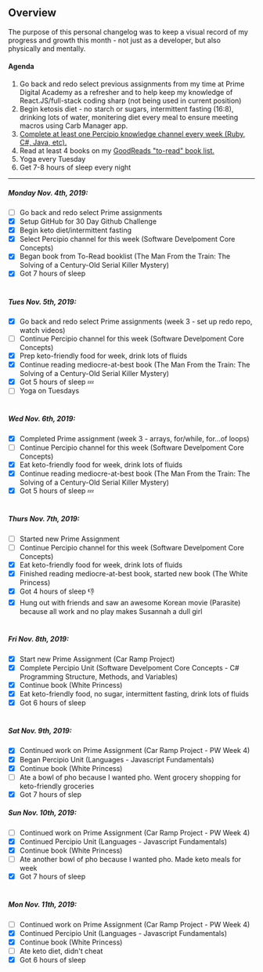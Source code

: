 ## Overview ##
The purpose of this personal changelog was to keep a visual record of my progress and growth this month - not just as a developer, but also physically and mentally.  


#### Agenda ####
1. Go back and redo select previous assignments from my time at Prime Digital Academy as a refresher and to help keep my knowledge of React.JS/full-stack coding sharp (not being used in current position)
2. Begin ketosis diet - no starch or sugars, intermittent fasting (16:8), drinking lots of water, monitering diet every meal to ensure meeting macros using Carb Manager app. 
3. [Complete at least one Percipio knowledge channel every week (Ruby, C#, Java, etc).](https://chrobinson.percipio.com/playlist) 
4. Read at least 4 books on my [GoodReads "to-read" book list.](https://www.goodreads.com/review/list/6254630-susannah?shelf=to-read) 
5. Yoga every Tuesday
6. Get 7-8 hours of sleep every night

***

##### Monday Nov. 4th, 2019:
- [ ] Go back and redo select Prime assignments
- [x] Setup GitHub for 30 Day Github Challenge
- [x] Begin keto diet/intermittent fasting
- [x] Select Percipio channel for this week (Software Develpoment Core Concepts)
- [x] Began book from To-Read booklist (The Man From the Train: The Solving of a Century-Old Serial Killer Mystery)
- [x] Got 7 hours of sleep

#

##### Tues Nov. 5th, 2019:
- [X] Go back and redo select Prime assignments (week 3 - set up redo repo, watch videos)
- [ ] Continue Percipio channel for this week (Software Develpoment Core Concepts)
- [x] Prep keto-friendly food for week, drink lots of fluids
- [x] Continue reading mediocre-at-best book (The Man From the Train: The Solving of a Century-Old Serial Killer Mystery)
- [x] Got 5 hours of sleep :zzz:
- [ ] Yoga on Tuesdays

#

##### Wed Nov. 6th, 2019:
- [X] Completed Prime assignment (week 3 - arrays, for/while, for...of loops)
- [ ] Continue Percipio channel for this week (Software Develpoment Core Concepts)
- [x] Eat keto-friendly food for week, drink lots of fluids
- [x] Continue reading mediocre-at-best book (The Man From the Train: The Solving of a Century-Old Serial Killer Mystery)
- [x] Got 5 hours of sleep :zzz: 

#

##### Thurs Nov. 7th, 2019:
- [ ] Started new Prime Assignment
- [ ] Continue Percipio channel for this week (Software Develpoment Core Concepts)
- [x] Eat keto-friendly food for week, drink lots of fluids
- [x] Finished reading mediocre-at-best book, started new book (The White Princess)
- [x] Got 4 hours of sleep :thumbsdown: 
- [x] Hung out with friends and saw an awesome Korean movie (Parasite) because all work and no play makes Susannah a dull girl 

#

##### Fri Nov. 8th, 2019:
- [x] Start new Prime Assignment (Car Ramp Project)
- [x] Complete Percipio Unit (Software Develpoment Core Concepts - C# Programming Structure, Methods, and Variables)
- [x] Continue book (White Princess)
- [x] Eat keto-friendly food, no sugar, intermittent fasting, drink lots of fluids
- [x] Got 6 hours of sleep 

#

##### Sat Nov. 9th, 2019:
- [x] Continued work on Prime Assignment (Car Ramp Project - PW Week 4)
- [x] Began Percipio Unit (Languages - Javascript Fundamentals)
- [x] Continue book (White Princess)
- [ ] Ate a bowl of pho because I wanted pho.  Went grocery shopping for keto-friendly groceries
- [x] Got 7 hours of slep

##### Sun Nov. 10th, 2019:
- [ ] Continued work on Prime Assignment (Car Ramp Project - PW Week 4)
- [x] Continued Percipio Unit (Languages - Javascript Fundamentals)
- [x] Continue book (White Princess)
- [ ] Ate another bowl of pho because I wanted pho.  Made keto meals for week
- [x] Got 7 hours of sleep

#

##### Mon Nov. 11th, 2019:
- [ ] Continued work on Prime Assignment (Car Ramp Project - PW Week 4)
- [x] Continued Percipio Unit (Languages - Javascript Fundamentals)
- [x] Continue book (White Princess)
- [ ] Ate keto diet, didn't cheat
- [x] Got 6 hours of sleep
